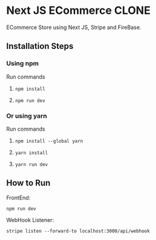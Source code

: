 # Next JS ECommerce CLONE

ECommerce Store using Next JS, Stripe and FireBase.

## Installation Steps

### Using npm

Run commands

1) ```npm install```


2) ```npm run dev```


### Or using yarn

Run commands 

1) ```npm install --global yarn```

2) ```yarn install```

3) ```yarn run dev```

## How to Run

FrontEnd:

```npm run dev```

WebHook Listener:

``` stripe listen --forward-to localhost:3000/api/webhook ```
